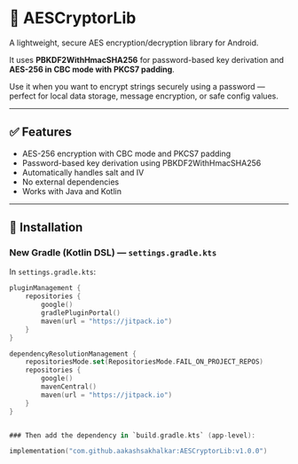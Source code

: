 # 🔐 AESCryptorLib

A lightweight, secure AES encryption/decryption library for Android.

It uses **PBKDF2WithHmacSHA256** for password-based key derivation and **AES-256 in CBC mode with PKCS7 padding**.

Use it when you want to encrypt strings securely using a password — perfect for local data storage, message encryption, or safe config values.

---

## ✅ Features

- AES-256 encryption with CBC mode and PKCS7 padding  
- Password-based key derivation using PBKDF2WithHmacSHA256  
- Automatically handles salt and IV  
- No external dependencies  
- Works with Java and Kotlin  

---

## 🔧 Installation

### New Gradle (Kotlin DSL) — `settings.gradle.kts`

In `settings.gradle.kts`:

```kotlin
pluginManagement {
    repositories {
        google()
        gradlePluginPortal()
        maven(url = "https://jitpack.io")
    }
}

dependencyResolutionManagement {
    repositoriesMode.set(RepositoriesMode.FAIL_ON_PROJECT_REPOS)
    repositories {
        google()
        mavenCentral()
        maven(url = "https://jitpack.io")
    }
}


### Then add the dependency in `build.gradle.kts` (app-level):

implementation("com.github.aakashsakhalkar:AESCryptorLib:v1.0.0")

